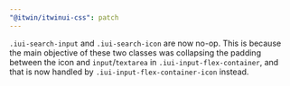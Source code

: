 ```yaml
---
"@itwin/itwinui-css": patch
---
```


`.iui-search-input` and `.iui-search-icon` are now no-op. This is because the main objective of these two classes was collapsing the padding between the icon and `input`/`textarea` in `.iui-input-flex-container`, and that is now handled by `.iui-input-flex-container-icon` instead. 
